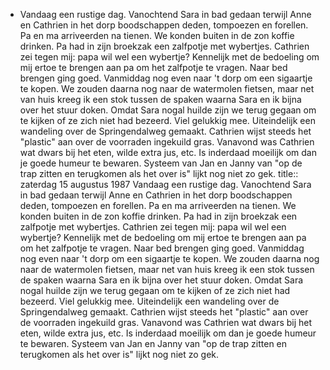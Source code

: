 - Vandaag een rustige dag. Vanochtend Sara in bad gedaan terwijl Anne en Cathrien in het dorp boodschappen deden, tompoezen en forellen. Pa en ma arriveerden na tienen. We konden buiten in de zon koffie drinken. Pa had in zijn broekzak een zalfpotje met wybertjes. Cathrien zei tegen mij: papa wil wel een wybertje? Kennelijk met de bedoeling om mij ertoe te brengen aan pa om het zalfpotje te vragen. Naar bed brengen ging goed. Vanmiddag nog even naar 't dorp om een sigaartje te kopen. We zouden daarna nog naar de watermolen fietsen, maar net van huis kreeg ik een stok tussen de spaken waarna Sara en ik bijna over het stuur doken. Omdat Sara nogal huilde zijn we terug gegaan om te kijken of ze zich niet had bezeerd. Viel gelukkig mee. Uiteindelijk een wandeling over de Springendalweg gemaakt. Cathrien wijst steeds het "plastic" aan over de voorraden ingekuild gras. Vanavond was Cathrien wat dwars bij het eten, wilde extra jus, etc. Is inderdaad moeilijk om dan je goede humeur te bewaren. Systeem van Jan en Janny van "op de trap zitten en terugkomen als het over is" lijkt nog niet zo gek.
title:: zaterdag 15 augustus 1987
Vandaag een rustige dag. Vanochtend Sara in bad gedaan terwijl Anne en Cathrien in het dorp boodschappen deden, tompoezen en forellen. Pa en ma arriveerden na tienen. We konden buiten in de zon koffie drinken. Pa had in zijn broekzak een zalfpotje met wybertjes. Cathrien zei tegen mij: papa wil wel een wybertje? Kennelijk met de bedoeling om mij ertoe te brengen aan pa om het zalfpotje te vragen. Naar bed brengen ging goed. Vanmiddag nog even naar 't dorp om een sigaartje te kopen. We zouden daarna nog naar de watermolen fietsen, maar net van huis kreeg ik een stok tussen de spaken waarna Sara en ik bijna over het stuur doken. Omdat Sara nogal huilde zijn we terug gegaan om te kijken of ze zich niet had bezeerd. Viel gelukkig mee. Uiteindelijk een wandeling over de Springendalweg gemaakt. Cathrien wijst steeds het "plastic" aan over de voorraden ingekuild gras. Vanavond was Cathrien wat dwars bij het eten, wilde extra jus, etc. Is inderdaad moeilijk om dan je goede humeur te bewaren. Systeem van Jan en Janny van "op de trap zitten en terugkomen als het over is" lijkt nog niet zo gek.
